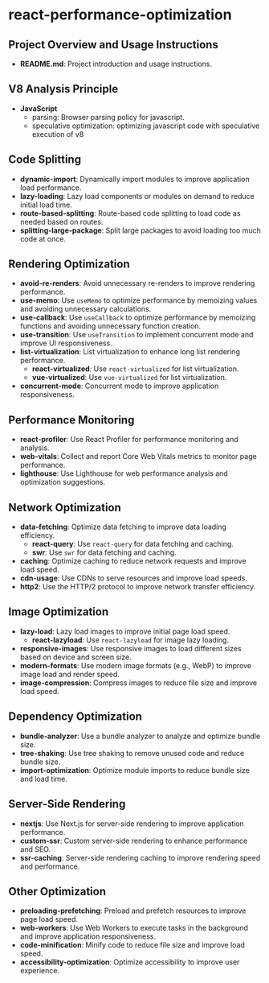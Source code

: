 # react-performance-optimization

## Project Overview and Usage Instructions
- **README.md**: Project introduction and usage instructions.

## V8 Analysis Principle
- **JavaScript**
  - parsing: Browser parsing policy for javascript.
  - speculative optimization: optimizing javascript code with speculative execution of v8

## Code Splitting
- **dynamic-import**: Dynamically import modules to improve application load performance.
- **lazy-loading**: Lazy load components or modules on demand to reduce initial load time.
- **route-based-splitting**: Route-based code splitting to load code as needed based on routes.
- **splitting-large-package**: Split large packages to avoid loading too much code at once.

## Rendering Optimization
- **avoid-re-renders**: Avoid unnecessary re-renders to improve rendering performance.
- **use-memo**: Use `useMemo` to optimize performance by memoizing values and avoiding unnecessary calculations.
- **use-callback**: Use `useCallback` to optimize performance by memoizing functions and avoiding unnecessary function creation.
- **use-transition**: Use `useTransition` to implement concurrent mode and improve UI responsiveness.
- **list-virtualization**: List virtualization to enhance long list rendering performance.
  - **react-virtualized**: Use `react-virtualized` for list virtualization.
  - **vue-virtualized**: Use `vue-virtualized` for list virtualization.
- **concurrent-mode**: Concurrent mode to improve application responsiveness.

## Performance Monitoring
- **react-profiler**: Use React Profiler for performance monitoring and analysis.
- **web-vitals**: Collect and report Core Web Vitals metrics to monitor page performance.
- **lighthouse**: Use Lighthouse for web performance analysis and optimization suggestions.

## Network Optimization
- **data-fetching**: Optimize data fetching to improve data loading efficiency.
  - **react-query**: Use `react-query` for data fetching and caching.
  - **swr**: Use `swr` for data fetching and caching.
- **caching**: Optimize caching to reduce network requests and improve load speed.
- **cdn-usage**: Use CDNs to serve resources and improve load speeds.
- **http2**: Use the HTTP/2 protocol to improve network transfer efficiency.

## Image Optimization
- **lazy-load**: Lazy load images to improve initial page load speed.
  - **react-lazyload**: Use `react-lazyload` for image lazy loading.
- **responsive-images**: Use responsive images to load different sizes based on device and screen size.
- **modern-formats**: Use modern image formats (e.g., WebP) to improve image load and render speed.
- **image-compression**: Compress images to reduce file size and improve load speed.

## Dependency Optimization
- **bundle-analyzer**: Use a bundle analyzer to analyze and optimize bundle size.
- **tree-shaking**: Use tree shaking to remove unused code and reduce bundle size.
- **import-optimization**: Optimize module imports to reduce bundle size and load time.

## Server-Side Rendering
- **nextjs**: Use Next.js for server-side rendering to improve application performance.
- **custom-ssr**: Custom server-side rendering to enhance performance and SEO.
- **ssr-caching**: Server-side rendering caching to improve rendering speed and performance.

## Other Optimization
- **preloading-prefetching**: Preload and prefetch resources to improve page load speed.
- **web-workers**: Use Web Workers to execute tasks in the background and improve application responsiveness.
- **code-minification**: Minify code to reduce file size and improve load speed.
- **accessibility-optimization**: Optimize accessibility to improve user experience.
